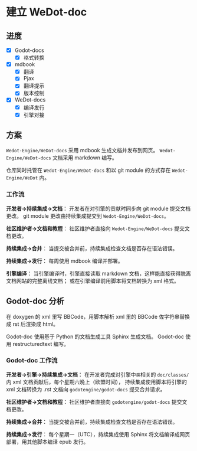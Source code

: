 # 建立 WeDot-doc

## 进度

- [X] Godot-docs
  - [X] 格式转换
- [X] mdbook
  - [X] 翻译
  - [X] Pjax
  - [X] 翻译提示
  - [X] 版本控制
- [X] WeDot-docs
  - [X] 编译发行
  - [X] 引擎对接

## 方案

`Wedot-Engine/WeDot-docs` 采用 mdbook 生成文档并发布到网页。
`Wedot-Engine/WeDot-docs` 文档采用 markdown 编写。

仓库同时托管在 `Wedot-Engine/WeDot-docs` 和以 git module 的方式存在 `Wedot-Engine/WeDot` 内。

### 工作流

**开发者->持续集成->文档**：
开发者在对引擎的贡献时同步向 git module 提交文档更改。
git module 更改由持续集成提交到 `Wedot-Engine/WeDot-docs`。

**社区维护者->文档和教程**：
社区维护者直接向 `Wedot-Engine/WeDot-docs` 提交文档更改。

**持续集成->合并**：
当提交被合并前，持续集成检查文档是否存在语法错误。

**持续集成->发行**：
每周使用 mdbook 编译并部署。

**引擎编译**：
当引擎编译时，引擎直接读取 markdown 文档，这样能直接获得脱离文档网站的完整离线文档；
或在引擎编译前用脚本将文档转换为 xml 格式。

## Godot-doc 分析

在 doxygen 的 xml 里写 BBCode，用脚本解析 xml 里的 BBCode 佐字符串替换成 rst 后渲染成 html。

Godot-doc 使用基于 Python 的文档生成工具 Sphinx 生成文档。
Godot-doc 使用 restructuredtext 编写。

### Godot-doc 工作流

**开发者->引擎->持续集成->文档**：
在开发者完成对引擎中`类`相关的 `doc/classes/` 内 xml 文档贡献后，每个星期六晚上（欧盟时间），
持续集成使用脚本将引擎的 xml 文档转换为 .rst 文档向 `godotengine/godot-docs` 提交合并请求。

**社区维护者->文档和教程**：
社区维护者直接向 `godotengine/godot-docs` 提交文档更改。

**持续集成->合并**：
当提交被合并前，持续集成检查文档是否存在语法错误。

**持续集成->发行**：
每个星期一（UTC），持续集成使用 Sphinx 将文档编译成网页部署，用其他脚本编译 epub 发行。
